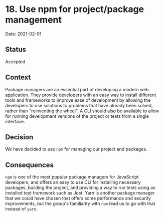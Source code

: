# 18. Use npm for project/package management

Date: 2021-02-01

## Status

Accepted

## Context

Package managers are an essential part of developing a modern web application.
They provide developers with an easy way to install different tools and frameworks to improve ease of development by allowing the developers to use solutions to problems that have already been solved, rather than "reinventing the wheel".
A CLI should also be available to allow for running development versions of the project or tests from a single interface.

## Decision

We have decided to use `npm` for managing our project and packages. 

## Consequences

`npm` is one of the most popular package managers for JavaScript developers, and offers an easy to use CLI for installing necessary packages, building the project, and providing a way to run tests using an installed test framework such as Jest.
Yarn is another package manager that we could have chosen that offers some performance and security improvements, but the group's familiarity with `npm` lead us to go with that instead of `yarn`.
